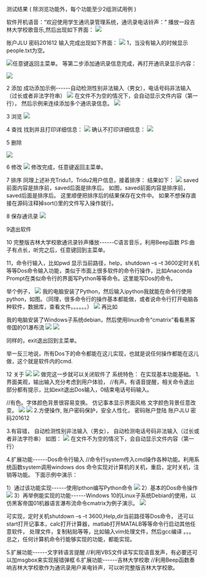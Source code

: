 测试结果 ( 除浏览功能外，每个功能至少2组测试用例 )

软件开机语音：“欢迎使用学生通讯录管理系统，通讯录电话铃声：”
播放一段吉林大学校歌音乐,然后出现如下界面：
![](_v_images/1552106990_5900.png)
 
账户JLU
密码201612
输入完成出现如下界面：
  ![](_v_images/1552106999_9160.png)
1，当没有输入的时候显示people.txt为空。


![](_v_images/1552107018_29758.png)任意键返回主菜单。
等第二步添加通讯录信息完成，再打开通讯录显示内容：
 
![](_v_images/1552107043_23501.png)

2	添加
成功添加示例------自动检测性别非法输入（男女），电话号码非法输入（过长或者非法字符串）
 ![](_v_images/1552107053_9084.png)
在文件不为空的情况下，会自动显示文件内容（第一行），
然后示例来连续添加多个通讯录信息。
 ![](_v_images/1552107061_30149.png)


3 浏览
 ![](_v_images/1552107069_21915.png)


4 查找
找到并且打印详细信息：
 ![](_v_images/1552107080_31222.png)
确认不打印详细信息：
 ![](_v_images/1552107087_10625.png)



5 删除
 
![](_v_images/1552107096_19583.png)


6 修改
 ![](_v_images/1552107105_30807.png)
修改完成，任意键返回主菜单。



7 排序
同理上述补充Tridu1，Tridu2用户信息，接着排序：
结果如下：
 ![](_v_images/1552107114_31044.png)
saved前面内容是排序前，saved后面是排序后。
如图，saved前面内容是排序前，saved后面是排序后。
这里顺便把排序后的结果保存在文件中。
如果不想保存直接在源码注释掉sort()里的文件写入操作就行。


8 保存通讯录
 ![](_v_images/1552107123_24656.png)

9退出软件



10 完整版吉林大学校歌通讯录铃声播放------C语言音乐，利用Beep函数
PS:曲子有点长，听完之后，任意键回到主菜单。


11，命令行输入，比如pwd 显示当前路径，help，shutdown –s –t 3600定时关机等等Dos命令输入功能，类似于市面上很多软件的命令行操作，比如Anaconda Prompt在类似命令行的界面写Python等等命令。这里能写Dos的命令。
 
举个例子，
![](_v_images/1552107141_18465.png)
我的电脑安装了Python，然后输入ipython我就能在命令行使用python，如图。（同理，很多命令行的操作基本都能做，或者说命令行打开电脑各种软件，数据库，查看文件。。。。。。）
 ![](_v_images/1552107154_27266.png)
再比如

我的电脑安装了Windows子系统debian，然后使用linux命令“cmatrix”看看黑客帝国的01瀑布流
 ![](_v_images/1552107164_9174.png)
 ![](_v_images/1552107171_19619.png)

同样的，exit退出回到主菜单。


举一反三地说，所有Dos下的命令都能在这儿实现，也就是说任何操作都能在这儿做，这个就是软件内的cmd.

12 关于
 ![](_v_images/1552107181_29011.png)
 ![](_v_images/1552107190_3503.png)
做完这一步就可以关闭软件了
系统特色：
在实现基本功能基础。
1.界面美观，输出输入充分考虑到用户体验，
//有声。有语音提醒，相关命令退出部分都有提示，比如exit退出Dos输入，0结束电话号码输入。
 
//有色。字体颜色背景很容易变换。
仿记事本显示界面风格
 文字颜色背景任意改变。
![](_v_images/1552107202_8770.png)
![](_v_images/1552107215_19651.png)
2.方便操作, 账户密码保护，安全人性化，
密码账户登陆
账户JLU
密码201612


3.有容错，
自动检测性别非法输入（男女），
自动检测电话号码非法输入（过长或者非法字符串）
如图：
 ![](_v_images/1552107223_25859.png)
在文件不为空的情况下，会自动显示文件内容（第一行）






4.扩展功能------Dos命令行输入
//命令行system传入cmd操作各种功能。利用系统函数system调用windows  dos 命令实现对计算机的关机，重启，定时关机，注销等功能。
下面示例中演示：

1）通过该功能实现------使用Ipthon编写Python命令
 ![](_v_images/1552107236_9128.png)
2）基本的Dos命令操作
 ![](_v_images/1552107244_9596.png)
3）再举例能实现的功能------Windows 10的Linux子系统Debian的使用，以仿黑客帝国01机器语言瀑布流命令cmatrix为例子演示。
![](_v_images/1552107272_10982.png) 

可实现，定时关机shutdown –s –t 3600,Help,dir当前路径等Dos命令，
还可以start打开记事本，calc打开计算器，matlab打开MATALB等等命令行启动其他任意软件，
处理文件，复制粘贴等等，比如输入vim处理文件，然后gcc编译
。。。
总之，任何计算机命令行能够实现的功能，都能实现。

5.扩展功能------文字转语言提醒
//利用VBS文件读写实现语音发声，有必要还可以加msgbox来实现报错弹框
6.扩展功能------吉林大学校歌
//利用Beep函数奏响吉林大学校歌作为通讯录用户来电铃声，可以听完整版吉林大学校歌。
